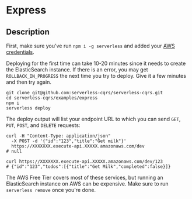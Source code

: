 # Express

## Description

First, make sure you've run `npm i -g serverless` and added your [AWS credentials](https://serverless.com/framework/docs/providers/aws/guide/credentials/).

Deploying for the first time can take 10-20 minutes since it needs to create the ElasticSearch instance. If there is an error, you may get `ROLLBACK_IN_PROGRESS` the next time you try to deploy. Give it a few minutes and then try again.

```text
git clone git@github.com:serverless-cqrs/serverless-cqrs.git
cd serverless-cqrs/examples/express
npm i
serverless deploy
```

The deploy output will list your endpoint URL to which you can send `GET`, `PUT`, `POST`, and `DELETE` requests:

```text
curl -H "Content-Type: application/json"
  -X POST -d '{"id":"123","title":"Get milk"}'
  https://XXXXXXX.execute-api.XXXXX.amazonaws.com/dev
# null

curl https://XXXXXXX.execute-api.XXXXX.amazonaws.com/dev/123
# {"id":"123","todos":[{"title":"Get Milk","completed":false}]}

```

The AWS Free Tier covers most of these services, but running an ElasticSearch instance on AWS can be expensive. Make sure to run `serverless remove` once you're done.

